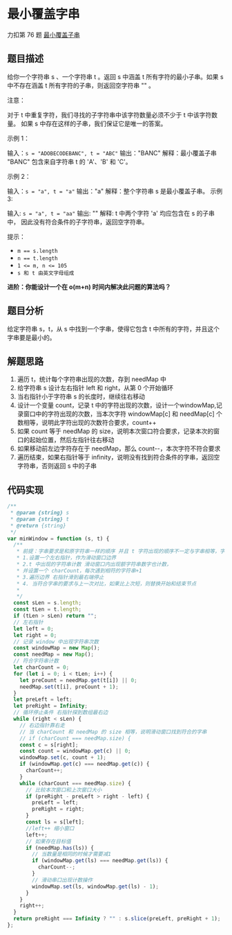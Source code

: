# 最小覆盖字串

力扣第 76 题 [最小覆盖子串](https://leetcode-cn.com/problems/minimum-window-substring/)


## 题目描述

给你一个字符串 s 、一个字符串 t 。返回 s 中涵盖 t 所有字符的最小子串。如果 s 中不存在涵盖 t 所有字符的子串，则返回空字符串 "" 。

 

注意：

对于 t 中重复字符，我们寻找的子字符串中该字符数量必须不少于 t 中该字符数量。
如果 s 中存在这样的子串，我们保证它是唯一的答案。
 

示例 1：

输入：`s = "ADOBECODEBANC", t = "ABC"`
输出："BANC"
解释：最小覆盖子串 "BANC" 包含来自字符串 t 的 'A'、'B' 和 'C'。

示例 2：

输入：`s = "a", t = "a"`
输出："a"
解释：整个字符串 s 是最小覆盖子串。
示例 3:

输入: `s = "a", t = "aa"`
输出: ""
解释: t 中两个字符 'a' 均应包含在 s 的子串中，
因此没有符合条件的子字符串，返回空字符串。
 

提示：

* `m == s.length`
* `n == t.length`
* `1 <= m, n <= 105`
* `s 和 t 由英文字母组成`
 

**进阶：你能设计一个在 o(m+n) 时间内解决此问题的算法吗？**

## 题目分析
给定字符串 s，t，从 s 中找到一个字串，使得它包含 t 中所有的字符，并且这个字串要是最小的。 

## 解题思路
1. 遍历 t，统计每个字符串出现的次数，存到  needMap 中
2. 给字符串 s 设计左右指针 left 和 right，从第 0 个开始循环
3. 当右指针小于字符串 s 的长度时，继续往右移动
4. 设计一个变量 count，记录 t 中的字符出现的次数，设计一个windowMap,记录窗口中的字符出现的次数，当本次字符 windowMap[c] 和 needMap[c] 个数相等，说明此字符出现的次数符合要求，count++
5. 如果 count 等于 needMap 的 size，说明本次窗口符合要求，记录本次的窗口的起始位置，然后左指针往右移动
6. 如果移动前左边字符存在于 needMap，那么 count--，本次字符不符合要求
7. 遍历结束，如果右指针等于 infinity，说明没有找到符合条件的字串，返回空字符串，否则返回 s 中的子串

## 代码实现
```js
/**
 * @param {string} s
 * @param {string} t
 * @return {string}
 */
var minWindow = function (s, t) {
  /**
   * 前提：字串要求是和原字符串一样的顺序 并且 t 字符出现的顺序不一定与字串相等，字符数量一致即可
   * 1.设置一个左右指针，作为滑动窗口边界
   * 2.t 中出现的字符串计数 滑动窗口内出现额字符串数字也计数，
   * 并设置一个 charCount，每次遇到相符的字符串+1
   * 3.遍历边界 右指针滑到最右端停止
   * 4. 当符合字串的要求与上一次对比，如果比上次短，则替换开始和结束节点
   *
   */
  const sLen = s.length;
  const tLen = t.length;
  if (tLen > sLen) return "";
  // 左右指针
  let left = 0;
  let right = 0;
  // 记录 window 中出现字符串次数
  const windowMap = new Map();
  const needMap = new Map();
  // 符合字符串计数
  let charCount = 0;
  for (let i = 0; i < tLen; i++) {
    let preCount = needMap.get(t[i]) || 0;
    needMap.set(t[i], preCount + 1);
  }
  let preLeft = left;
  let preRight = Infinity;
  // 循环停止条件 右指针探到数组最右边
  while (right < sLen) {
    // 右边指针靠右走
    // 当 charCount 和 needMap 的 size 相等，说明滑动窗口找到符合的字串
    // if (charCount === needMap.size) {
    const c = s[right];
    const count = windowMap.get(c) || 0;
    windowMap.set(c, count + 1);
    if (windowMap.get(c) === needMap.get(c)) {
      charCount++;
    }
    while (charCount === needMap.size) {
      // 比较本次窗口和上次窗口大小
      if (preRight - preLeft > right - left) {
        preLeft = left;
        preRight = right;
      }
      const ls = s[left];
      //left++ 缩小窗口
      left++;
      // 如果存在目标值
      if (needMap.has(ls)) {
        // 当数量是相同的时候才需要减1
        if (windowMap.get(ls) === needMap.get(ls)) {
          charCount--;
        }
        // 滑动串口出现计数操作
        windowMap.set(ls, windowMap.get(ls) - 1);
      }
    }
    right++;
  }
  return preRight === Infinity ? "" : s.slice(preLeft, preRight + 1);
};
```